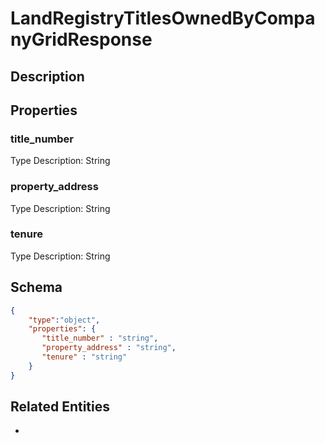 # LandRegistryTitlesOwnedByCompanyGridResponse
## Description

## Properties
### title_number


Type Description: String
### property_address


Type Description: String
### tenure


Type Description: String

## Schema
```json
{
    "type":"object",
    "properties": {
       "title_number" : "string",
       "property_address" : "string",
       "tenure" : "string"
    }
}
```

## Related Entities
- [](.md)

